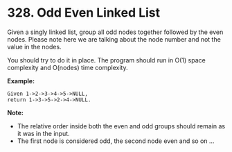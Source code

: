 # 328. Odd Even Linked List

Given a singly linked list, group all odd nodes together followed by the even nodes. Please note
here we are talking about the node number and not the value in the nodes.

You should try to do it in place. The program should run in O(1) space complexity and O(nodes) time
complexity.

**Example:**

```
Given 1->2->3->4->5->NULL,
return 1->3->5->2->4->NULL.
```

**Note:**
* The relative order inside both the even and odd groups should remain as it was in the input.
* The first node is considered odd, the second node even and so on ...
